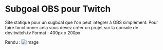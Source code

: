 # Subgoal OBS pour Twitch
Site statique pour un sugboal que l'on peut intégrer à OBS simplement. Pour faire fonctionner cela vous devez créer un projet sur la console de dev.twitch.tv
Format : 400px x 200px

Rendu :
![image](https://user-images.githubusercontent.com/80203026/190925824-ceb65d18-91dc-4953-a4f6-0ecea3aa2b41.png)
